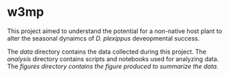 # w3mp
This project aimed to understand the potential for a non-native host plant to alter the seasonal dynaimcs of <i>D. plexippus</i> deveopmental success. 

The <i>data</i> directory contains the data collected during this project. The <i>analysis</i> directory contains scripts and notebooks used for analyzing data. The <i>figures<i/> directory contains the figure produced to summarize the data. 

